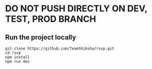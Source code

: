 # DO NOT PUSH DIRECTLY ON DEV, TEST, PROD BRANCH

## Run the project locally

```
git clone https://github.com/TeamShiksha/rsvp.git
cd rsvp
npm install
npm run dev
```
